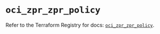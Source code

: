 # `oci_zpr_zpr_policy`

Refer to the Terraform Registry for docs: [`oci_zpr_zpr_policy`](https://registry.terraform.io/providers/hashicorp/oci/7.19.0/docs/resources/zpr_zpr_policy).
